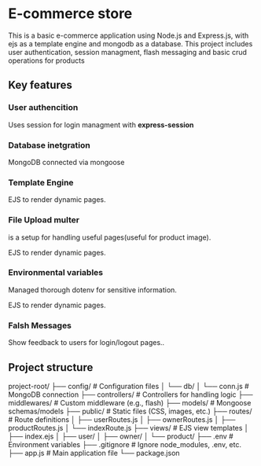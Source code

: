 <h1>E-commerce store</h1>
<p>This is a basic e-commerce application using Node.js and Express.js, with ejs as a template engine and mongodb as a database. This project includes user authentication, session managment, flash messaging and basic crud operations for products</p>

<h2>Key features</h2>
<h3>User authencition</h3>
<p>Uses session for login managment with <strong>express-session</strong></p>
<h3>Database inetgration</h3>
<p>MongoDB connected via mongoose</p>
<h3>Template Engine</h3>
<p>EJS to render dynamic pages.</p>
<h3>File Upload multer</h3>
<p>is a setup for handling useful pages(useful for product image).</p>
<p>EJS to render dynamic pages.</p>
<h3>Environmental variables</h3>
<p>Managed thorough dotenv for sensitive information.</p>
<p>EJS to render dynamic pages.</p>
<h3>Falsh Messages</h3>
<p>Show feedback to users for login/logout pages..</p>

<h2>Project structure</h2>
<p>project-root/
├── config/                   # Configuration files
│   └── db/
│       └── conn.js           # MongoDB connection
├── controllers/              # Controllers for handling logic
├── middlewares/              # Custom middleware (e.g., flash)
├── models/                   # Mongoose schemas/models
├── public/                   # Static files (CSS, images, etc.)
├── routes/                   # Route definitions
│   ├── userRoutes.js
│   ├── ownerRoutes.js
│   ├── productRoutes.js
│   └── indexRoute.js
├── views/                    # EJS view templates
│   ├── index.ejs
│   ├── user/
│   ├── owner/
│   └── product/
├── .env                      # Environment variables
├── .gitignore                # Ignore node_modules, .env, etc.
├── app.js                    # Main application file
└── package.json        </p>

